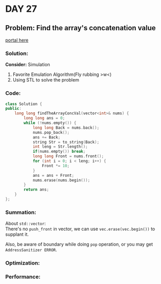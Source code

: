 # DAY 27
## Problem: Find the array's concatenation value

[portal here](https://leetcode.cn/problems/find-the-array-concatenation-value/)

###  Solution:

**Consider:** Simulation

1. Favorite Emulation Algorithm(Fly rubbing >w<)
2. Using STL to solve the problem

### Code:
```c++
class Solution {
public:
    long long findTheArrayConcVal(vector<int>& nums) {
        long long ans = 0;
        while (!nums.empty()) {
            long long Back = nums.back();
            nums.pop_back();
            ans += Back;
            string Str = to_string(Back);
            int leng = Str.length();
            if(nums.empty()) break;
            long long Front = nums.front();
            for (int i = 0; i < leng; i++) {
                Front *= 10;
            }
            ans = ans + Front;
            nums.erase(nums.begin());
        }
        return ans;
    }
};
```
### Summation:

About `std::vector`:\
    There's no `push_front` in vector, we can use `vec.erase(vec.begin())` to supplant it.

Also, be aware of boundary while doing `pop` operation, or you may get `AddressSanitizer ERROR`.

### Optimization:

### Performance: